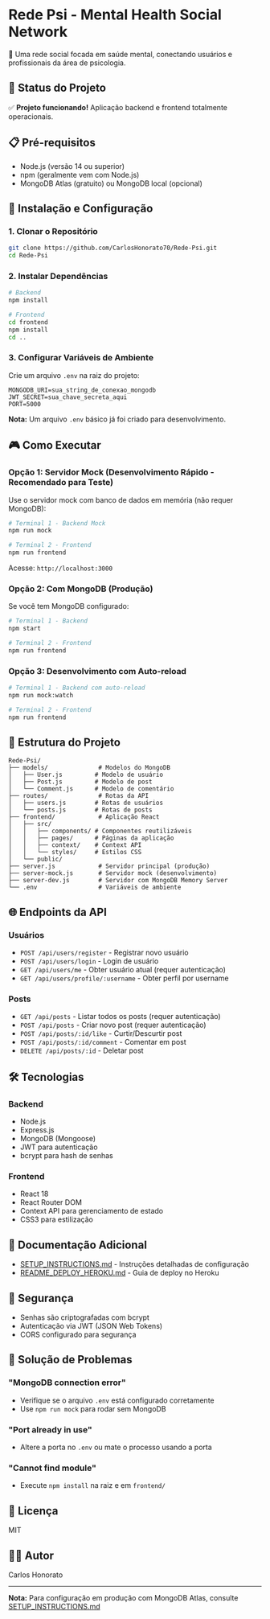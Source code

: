 # Rede Psi - Mental Health Social Network

🧠 Uma rede social focada em saúde mental, conectando usuários e profissionais da área de psicologia.

## 🚀 Status do Projeto

✅ **Projeto funcionando!** Aplicação backend e frontend totalmente operacionais.

## 📋 Pré-requisitos

- Node.js (versão 14 ou superior)
- npm (geralmente vem com Node.js)
- MongoDB Atlas (gratuito) ou MongoDB local (opcional)

## 🔧 Instalação e Configuração

### 1. Clonar o Repositório

```bash
git clone https://github.com/CarlosHonorato70/Rede-Psi.git
cd Rede-Psi
```

### 2. Instalar Dependências

```bash
# Backend
npm install

# Frontend
cd frontend
npm install
cd ..
```

### 3. Configurar Variáveis de Ambiente

Crie um arquivo `.env` na raiz do projeto:

```env
MONGODB_URI=sua_string_de_conexao_mongodb
JWT_SECRET=sua_chave_secreta_aqui
PORT=5000
```

**Nota:** Um arquivo `.env` básico já foi criado para desenvolvimento.

## 🎮 Como Executar

### Opção 1: Servidor Mock (Desenvolvimento Rápido - Recomendado para Teste)

Use o servidor mock com banco de dados em memória (não requer MongoDB):

```bash
# Terminal 1 - Backend Mock
npm run mock

# Terminal 2 - Frontend
npm run frontend
```

Acesse: `http://localhost:3000`

### Opção 2: Com MongoDB (Produção)

Se você tem MongoDB configurado:

```bash
# Terminal 1 - Backend
npm start

# Terminal 2 - Frontend
npm run frontend
```

### Opção 3: Desenvolvimento com Auto-reload

```bash
# Terminal 1 - Backend com auto-reload
npm run mock:watch

# Terminal 2 - Frontend
npm run frontend
```

## 📁 Estrutura do Projeto

```
Rede-Psi/
├── models/              # Modelos do MongoDB
│   ├── User.js         # Modelo de usuário
│   ├── Post.js         # Modelo de post
│   └── Comment.js      # Modelo de comentário
├── routes/              # Rotas da API
│   ├── users.js        # Rotas de usuários
│   └── posts.js        # Rotas de posts
├── frontend/            # Aplicação React
│   ├── src/
│   │   ├── components/ # Componentes reutilizáveis
│   │   ├── pages/      # Páginas da aplicação
│   │   ├── context/    # Context API
│   │   └── styles/     # Estilos CSS
│   └── public/
├── server.js            # Servidor principal (produção)
├── server-mock.js       # Servidor mock (desenvolvimento)
├── server-dev.js        # Servidor com MongoDB Memory Server
└── .env                 # Variáveis de ambiente
```

## 🌐 Endpoints da API

### Usuários
- `POST /api/users/register` - Registrar novo usuário
- `POST /api/users/login` - Login de usuário
- `GET /api/users/me` - Obter usuário atual (requer autenticação)
- `GET /api/users/profile/:username` - Obter perfil por username

### Posts
- `GET /api/posts` - Listar todos os posts (requer autenticação)
- `POST /api/posts` - Criar novo post (requer autenticação)
- `POST /api/posts/:id/like` - Curtir/Descurtir post
- `POST /api/posts/:id/comment` - Comentar em post
- `DELETE /api/posts/:id` - Deletar post

## 🛠️ Tecnologias

### Backend
- Node.js
- Express.js
- MongoDB (Mongoose)
- JWT para autenticação
- bcrypt para hash de senhas

### Frontend
- React 18
- React Router DOM
- Context API para gerenciamento de estado
- CSS3 para estilização

## 📖 Documentação Adicional

- [SETUP_INSTRUCTIONS.md](SETUP_INSTRUCTIONS.md) - Instruções detalhadas de configuração
- [README_DEPLOY_HEROKU.md](README_DEPLOY_HEROKU.md) - Guia de deploy no Heroku

## 🔐 Segurança

- Senhas são criptografadas com bcrypt
- Autenticação via JWT (JSON Web Tokens)
- CORS configurado para segurança

## 🐛 Solução de Problemas

### "MongoDB connection error"
- Verifique se o arquivo `.env` está configurado corretamente
- Use `npm run mock` para rodar sem MongoDB

### "Port already in use"
- Altere a porta no `.env` ou mate o processo usando a porta

### "Cannot find module"
- Execute `npm install` na raiz e em `frontend/`

## 📝 Licença

MIT

## 👨‍💻 Autor

Carlos Honorato

---

**Nota:** Para configuração em produção com MongoDB Atlas, consulte [SETUP_INSTRUCTIONS.md](SETUP_INSTRUCTIONS.md)